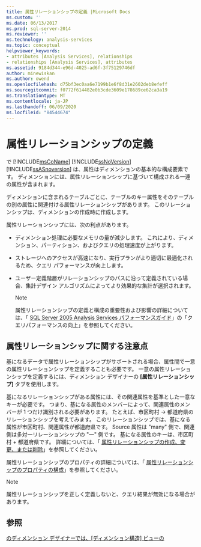```yaml
---
title: 属性リレーションシップの定義 |Microsoft Docs
ms.custom: ''
ms.date: 06/13/2017
ms.prod: sql-server-2014
ms.reviewer: ''
ms.technology: analysis-services
ms.topic: conceptual
helpviewer_keywords:
- attributes [Analysis Services], relationships
- relationships [Analysis Services], attributes
ms.assetid: 9184d344-e96d-4025-ad6f-3f75129746df
author: minewiskan
ms.author: owend
ms.openlocfilehash: d75bf3ec0aa6e7199b1e6f8d31e2602deb8efeff
ms.sourcegitcommit: f0772f614482e0b3cde3609e178689ce62ca3a19
ms.translationtype: MT
ms.contentlocale: ja-JP
ms.lasthandoff: 06/09/2020
ms.locfileid: "84544674"
---
```

# <a name="define-attribute-relationships"></a>属性リレーションシップの定義
  で [!INCLUDE[msCoName](../../includes/msconame-md.md)] [!INCLUDE[ssNoVersion](../../includes/ssnoversion-md.md)] [!INCLUDE[ssASnoversion](../../includes/ssasnoversion-md.md)] は、属性はディメンションの基本的な構成要素です。 ディメンションには、属性リレーションシップに基づいて構成される一連の属性が含まれます。  
  
 ディメンションに含まれるテーブルごとに、テーブルのキー属性をそのテーブルの別の属性に関連付ける属性リレーションシップがあります。 このリレーションシップは、ディメンションの作成時に作成します。  
  
 属性リレーションシップには、次の利点があります。  
  
-   ディメンション処理に必要なメモリの量が減少します。 これにより、ディメンション、パーティション、およびクエリの処理速度が上がります。  
  
-   ストレージへのアクセスが高速になり、実行プランがより適切に最適化されるため、クエリ パフォーマンスが向上します。  
  
-   ユーザー定義階層がリレーションシップのパスに沿って定義されている場合、集計デザイン アルゴリズムによってより効果的な集計が選択されます。  
  
    > [!NOTE]  
    >  属性リレーションシップの定義と構成の重要性および影響の詳細については、「 [SQL Server 2005 Analysis Services パフォーマンスガイド](https://docsbay.net/Microsoft-SQL-Server-2005-Analysis-Services-Performance-Guide)」の「クエリパフォーマンスの向上」を参照してください。  
  
## <a name="attribute-relationship-considerations"></a>属性リレーションシップに関する注意点  
 基になるデータで属性リレーションシップがサポートされる場合、属性間で一意の属性リレーションシップを定義することも必要です。 一意の属性リレーションシップを定義するには、ディメンション デザイナーの **[属性リレーションシップ]** タブを使用します。  
  
 基になるリレーションシップがある属性には、その関連属性を基準とした一意なキーが必要です。 つまり、基になる属性のメンバーによって、関連属性のメンバーが 1 つだけ識別される必要があります。 たとえば、市区町村 -> 都道府県のリレーションシップを考えてみます。 このリレーションシップでは、基になる属性が市区町村、関連属性が都道府県です。 Source 属性は "many" 側で、関連側は多対一リレーションシップの "一" 側です。 基になる属性のキーは、市区町村 + 都道府県です。 詳細については、「 [属性リレーションシップの作成、変更、または削除](attribute-relationships-create-modify-or-delete-relationship.md)」を参照してください。  
  
 属性リレーションシップのプロパティの詳細については、「 [属性リレーションシップのプロパティの構成](attribute-relationships-configure-attribute-properties.md)」を参照してください。  
  
> [!NOTE]  
>  属性リレーションシップを正しく定義しないと、クエリ結果が無効になる場合があります。  
  
## <a name="see-also"></a>参照  
 [のディメンション デザイナーでは、[ディメンション構造] ビューの](../multidimensional-models-olap-logical-dimension-objects/attribute-relationships.md)  
  
  
